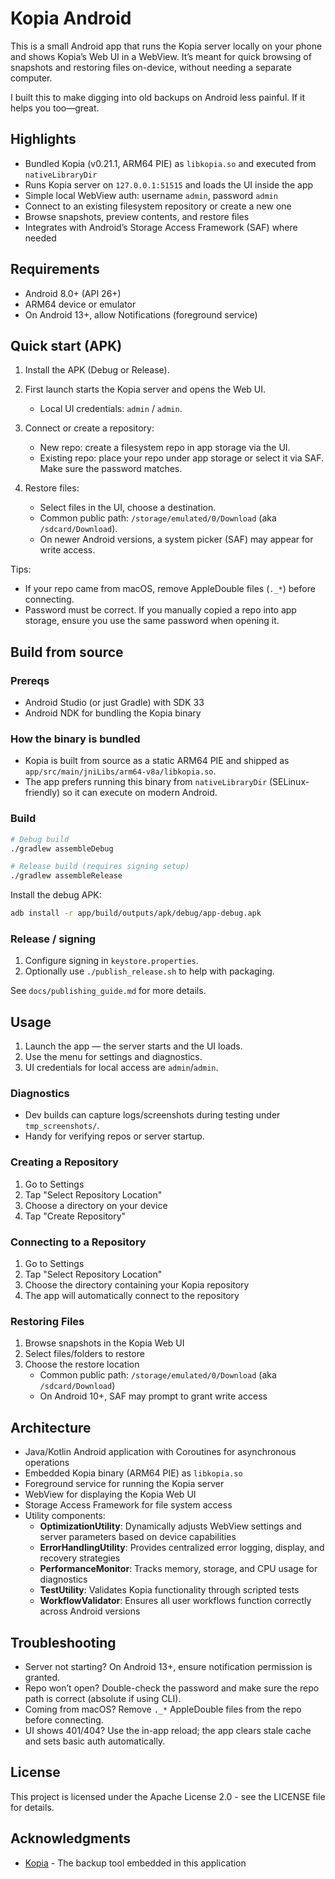 # Kopia Android

This is a small Android app that runs the Kopia server locally on your phone and shows Kopia’s Web UI in a WebView. It’s meant for quick browsing of snapshots and restoring files on-device, without needing a separate computer.

I built this to make digging into old backups on Android less painful. If it helps you too—great.

## Highlights

- Bundled Kopia (v0.21.1, ARM64 PIE) as `libkopia.so` and executed from `nativeLibraryDir`
- Runs Kopia server on `127.0.0.1:51515` and loads the UI inside the app
- Simple local WebView auth: username `admin`, password `admin`
- Connect to an existing filesystem repository or create a new one
- Browse snapshots, preview contents, and restore files
- Integrates with Android’s Storage Access Framework (SAF) where needed

## Requirements

- Android 8.0+ (API 26+)
- ARM64 device or emulator
- On Android 13+, allow Notifications (foreground service)

## Quick start (APK)

1) Install the APK (Debug or Release).

2) First launch starts the Kopia server and opens the Web UI.
   - Local UI credentials: `admin` / `admin`.

3) Connect or create a repository:
   - New repo: create a filesystem repo in app storage via the UI.
   - Existing repo: place your repo under app storage or select it via SAF. Make sure the password matches.

4) Restore files:
   - Select files in the UI, choose a destination.
   - Common public path: `/storage/emulated/0/Download` (aka `/sdcard/Download`).
   - On newer Android versions, a system picker (SAF) may appear for write access.

Tips:
- If your repo came from macOS, remove AppleDouble files (`._*`) before connecting.
- Password must be correct. If you manually copied a repo into app storage, ensure you use the same password when opening it.

## Build from source

### Prereqs
- Android Studio (or just Gradle) with SDK 33
- Android NDK for bundling the Kopia binary

### How the binary is bundled
- Kopia is built from source as a static ARM64 PIE and shipped as `app/src/main/jniLibs/arm64-v8a/libkopia.so`.
- The app prefers running this binary from `nativeLibraryDir` (SELinux-friendly) so it can execute on modern Android.

### Build

 ```bash
 # Debug build
 ./gradlew assembleDebug

 # Release build (requires signing setup)
 ./gradlew assembleRelease
 ```

Install the debug APK:

 ```bash
 adb install -r app/build/outputs/apk/debug/app-debug.apk
 ```

### Release / signing

1) Configure signing in `keystore.properties`.
2) Optionally use `./publish_release.sh` to help with packaging.

See `docs/publishing_guide.md` for more details.

## Usage

1. Launch the app — the server starts and the UI loads.
2. Use the menu for settings and diagnostics.
3. UI credentials for local access are `admin`/`admin`.

### Diagnostics

- Dev builds can capture logs/screenshots during testing under `tmp_screenshots/`.
- Handy for verifying repos or server startup.

### Creating a Repository

1. Go to Settings
2. Tap "Select Repository Location"
3. Choose a directory on your device
4. Tap "Create Repository"

### Connecting to a Repository

1. Go to Settings
2. Tap "Select Repository Location"
3. Choose the directory containing your Kopia repository
4. The app will automatically connect to the repository

### Restoring Files

1. Browse snapshots in the Kopia Web UI
2. Select files/folders to restore
3. Choose the restore location
   - Common public path: `/storage/emulated/0/Download` (aka `/sdcard/Download`)
   - On Android 10+, SAF may prompt to grant write access

## Architecture

- Java/Kotlin Android application with Coroutines for asynchronous operations
- Embedded Kopia binary (ARM64 PIE) as `libkopia.so`
- Foreground service for running the Kopia server
- WebView for displaying the Kopia Web UI
- Storage Access Framework for file system access
- Utility components:
  - **OptimizationUtility**: Dynamically adjusts WebView settings and server parameters based on device capabilities
  - **ErrorHandlingUtility**: Provides centralized error logging, display, and recovery strategies
  - **PerformanceMonitor**: Tracks memory, storage, and CPU usage for diagnostics
  - **TestUtility**: Validates Kopia functionality through scripted tests
  - **WorkflowValidator**: Ensures all user workflows function correctly across Android versions

## Troubleshooting

- Server not starting? On Android 13+, ensure notification permission is granted.
- Repo won’t open? Double-check the password and make sure the repo path is correct (absolute if using CLI).
- Coming from macOS? Remove `._*` AppleDouble files from the repo before connecting.
- UI shows 401/404? Use the in-app reload; the app clears stale cache and sets basic auth automatically.

## License

This project is licensed under the Apache License 2.0 - see the LICENSE file for details.

## Acknowledgments

- [Kopia](https://kopia.io) - The backup tool embedded in this application
